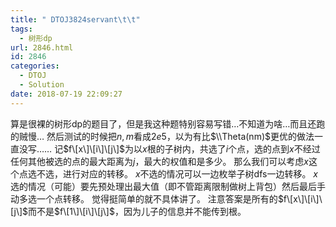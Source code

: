 ```yaml
---
title: " DTOJ3824servant\t\t"
tags:
  - 树形dp
url: 2846.html
id: 2846
categories:
  - DTOJ
  - Solution
date: 2018-07-19 22:09:27
---
```


算是很裸的树形dp的题目了，但是我这种题特别容易写错…不知道为啥…而且还跑的贼慢… 然后测试的时候把$n,m$看成$2e5$，以为有比$\\Theta(nm)$更优的做法一直没写…… 记$f\[x\]\[i\]\[j\]$为以$x$根的子树内，共选了$i$个点，选的点到$x$不经过任何其他被选的点的最大距离为$j$，最大的权值和是多少。 那么我们可以考虑$x$这个点选不选，进行对应的转移。 $x$不选的情况可以一边枚举子树dfs一边转移。 $x$选的情况（可能）要先预处理出最大值（即不管距离限制做树上背包）然后最后手动多选一个点转移。 觉得挺简单的就不具体讲了。 注意答案是所有的$f\[x\]\[i\]\[j\]$而不是$f\[1\]\[i\]\[j\]$，因为儿子的信息并不能传到根。